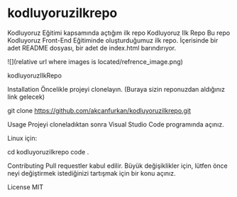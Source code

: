 # kodluyoruzilkrepo
Kodluyoruz Eğitimi kapsamında açtığım ilk repo
Kodluyoruz Ilk Repo
Bu repo Kodluyoruz Front-End Eğitiminde oluşturduğumuz ilk repo. İçerisinde bir adet README dosyası, bir adet de index.html barındırıyor.

![](relative url where images is located/refrence_image.png) 

kodluyoruzIlkRepo

Installation
Öncelikle projeyi clonelayın. (Buraya sizin reponuzdan aldığınız link gelecek)

git clone https://github.com/akcanfurkan/kodluyoruzilkrepo.git

Usage
Projeyi cloneladıktan sonra Visual Studio Code programında açınız.

Linux için:

cd kodluyoruzilkrepo code .

Contributing
Pull requestler kabul edilir. Büyük değişiklikler için, lütfen önce neyi değiştirmek istediğinizi tartışmak için bir konu açınız.

License
MIT

